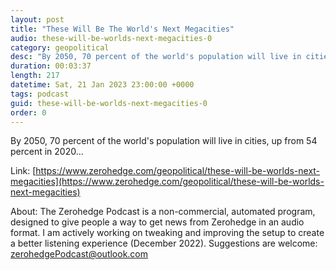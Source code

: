 ```yaml
---
layout: post
title: "These Will Be The World's Next Megacities"
audio: these-will-be-worlds-next-megacities-0
category: geopolitical
desc: "By 2050, 70 percent of the world's population will live in cities, up from 54 percent in 2020..."
duration: 00:03:37
length: 217
datetime: Sat, 21 Jan 2023 23:00:00 +0000
tags: podcast
guid: these-will-be-worlds-next-megacities-0
order: 0
---
```

By 2050, 70 percent of the world's population will live in cities, up from 54 percent in 2020...

Link: [https://www.zerohedge.com/geopolitical/these-will-be-worlds-next-megacities](https://www.zerohedge.com/geopolitical/these-will-be-worlds-next-megacities)

About: The Zerohedge Podcast is a non-commercial, automated program, designed to give people a way to get news from Zerohedge in an audio format.  I am actively working on tweaking and improving the setup to create a better listening experience (December 2022).  Suggestions are welcome: [zerohedgePodcast@outlook.com](mailto:zerohedgePodcast@outlook.com)